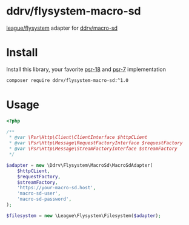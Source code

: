 # ddrv/flysystem-macro-sd

[league/flysystem](https://packagist.org/packages/league/flysystem) adapter for [ddrv/macro-sd](https://packagist.org/packages/ddrv/macro-sd)

# Install

Install this library, your favorite [psr-18](https://packagist.org/providers/psr/http-client-implementation) and [psr-7](https://packagist.org/providers/psr/http-factory-implementation) implementation 

```bash
composer require ddrv/flysystem-macro-sd:^1.0
```

# Usage

```php
<?php

/**
 * @var \Psr\Http\Client\ClientInterface $httpCLient
 * @var \Psr\Http\Message\RequestFactoryInterface $requestFactory
 * @var \Psr\Http\Message\StreamFactoryInterface $streamFactory
 */

$adapter = new \Ddrv\Flysystem\MacroSd\MacroSdAdapter(
    $httpCLient,
    $requestFactory,
    $streamFactory,
    'https://your-macro-sd.host',
    'macro-sd-user',
    'macro-sd-password',
);

$filesystem = new \League\Flysystem\Filesystem($adapter);
```